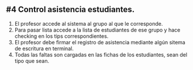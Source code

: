 ## #4 Control asistencia estudiantes.

1. El profesor accede al sistema al grupo al que le corresponde.
2. Para pasar lista accede a la lista de estudiantes de
ese grupo y hace checking en los tips correspondientes.
3. El profesor debe firmar el registro de asistencia mediante algún sitema de escritura en terminal.
4. Todas las faltas son cargadas en las fichas de los estudiantes, sean del tipo que sean.
